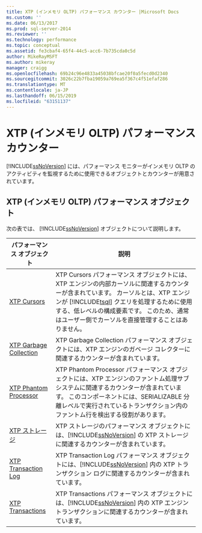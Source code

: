 ```yaml
---
title: XTP (インメモリ OLTP) パフォーマンス カウンター |Microsoft Docs
ms.custom: ''
ms.date: 06/13/2017
ms.prod: sql-server-2014
ms.reviewer: ''
ms.technology: performance
ms.topic: conceptual
ms.assetid: fe3cbaf4-65f4-44c5-acc6-7b735cda0c5d
author: MikeRayMSFT
ms.author: mikeray
manager: craigg
ms.openlocfilehash: 69b24c96e4833a45038bfcae20f0a5fecd0d2340
ms.sourcegitcommit: 3026c22b7fba19059a769ea5f367c4f51efaf286
ms.translationtype: MT
ms.contentlocale: ja-JP
ms.lasthandoff: 06/15/2019
ms.locfileid: "63151137"
---
```

# <a name="xtp-in-memory-oltp-performance-counters"></a>XTP (インメモリ OLTP) パフォーマンス カウンター
  [!INCLUDE[ssNoVersion](../../includes/ssnoversion-md.md)] には、パフォーマンス モニターがインメモリ OLTP のアクティビティを監視するために使用できるオブジェクトとカウンターが用意されています。  
  
##  <a name="SQLServerPOs"></a> XTP (インメモリ OLTP) パフォーマンス オブジェクト  
 次の表では、 [!INCLUDE[ssNoVersion](../../includes/ssnoversion-md.md)] オブジェクトについて説明します。  
  
|パフォーマンス オブジェクト|説明|  
|------------------------|-----------------|  
|[XTP Cursors](../cursors.md)|XTP Cursors パフォーマンス オブジェクトには、XTP エンジンの内部カーソルに関連するカウンターが含まれています。 カーソルとは、XTP エンジンが [!INCLUDE[tsql](../../includes/tsql-md.md)] クエリを処理するために使用する、低レベルの構成要素です。 このため、通常はユーザー側でカーソルを直接管理することはありません。|  
|[XTP Garbage Collection](sql-server-xtp-garbage-collection.md)|XTP Garbage Collection パフォーマンス オブジェクトには、XTP エンジンのガベージ コレクターに関連するカウンターが含まれています。|  
|[XTP Phantom Processor](sql-server-xtp-phantom-processor.md)|XTP Phantom Processor パフォーマンス オブジェクトには、XTP エンジンのファントム処理サブシステムに関連するカウンターが含まれています。 このコンポーネントには、SERIALIZABLE 分離レベルで実行されているトランザクション内のファントム行を検出する役割があります。|  
|[XTP ストレージ](sql-server-xtp-storage.md)|XTP ストレージのパフォーマンス オブジェクトには、[!INCLUDE[ssNoVersion](../../includes/ssnoversion-md.md)] の XTP ストレージに関連するカウンターが含まれています。|  
|[XTP Transaction Log](sql-server-xtp-transaction-log.md)|XTP Transaction Log パフォーマンス オブジェクトには、[!INCLUDE[ssNoVersion](../../includes/ssnoversion-md.md)] 内の XTP トランザクション ログに関連するカウンターが含まれています。|  
|[XTP Transactions](sql-server-xtp-transactions.md)|XTP Transactions パフォーマンス オブジェクトには、[!INCLUDE[ssNoVersion](../../includes/ssnoversion-md.md)] 内の XTP エンジン トランザクションに関連するカウンターが含まれています。|  
  
  
